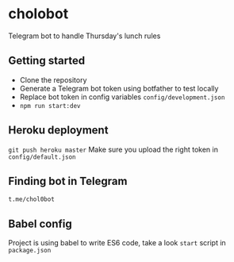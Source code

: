 # cholobot
Telegram bot to handle Thursday's lunch rules

## Getting started
- Clone the repository
- Generate a Telegram bot token using botfather to test locally
- Replace bot token in config variables `config/development.json`
- `npm run start:dev`

## Heroku deployment
`git push heroku master`
Make sure you upload the right token in `config/default.json`

## Finding bot in Telegram
`t.me/chol0bot`

## Babel config
Project is using babel to write ES6 code, take a look `start` script in `package.json`
